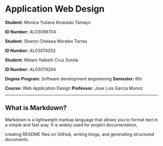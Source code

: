 ﻿# Application Web Design

**Student:** Monica Yuliana Alvarado Tamayo

**ID Number:** AL03088704

**Student:** Sharon Chelsea Morales Torres

**ID Number:** AL03074253

**Student:** Melani Yaibeth Cruz Sorola

**ID Number:** AL03079294



**Degree Program:** Software development engineering
**Semester:** 6th  

**Course:** Web Application Design
**Professor:** Jose Luis Garcia Munoz  

---

## What is Markdown?
Markdown is a lightweight markup language that allows you to format text 
in a simple and fast way. It is widely used for project documentation, 

creating README files on GitHub, writing blogs, and generating structured documents.

